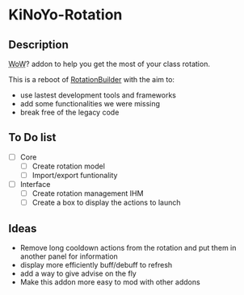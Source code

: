 # KiNoYo-Rotation

## Description

<acronym title="World of Warcraft">WoW</acronym>? addon to help you get the most of your class rotation.

This is a reboot of [RotationBuilder](http://wow.curseforge.com/addons/rotation-builder/) with the aim to:

* use lastest development tools and frameworks
* add some functionalities we were missing
* break free of the legacy code

## To Do list

- [ ] Core
    - [ ] Create rotation model
    - [ ] Import/export funtionality
- [ ] Interface
    - [ ] Create rotation management IHM
    - [ ] Create a box to display the actions to launch

## Ideas

* Remove long cooldown actions from the rotation and put them in another panel for information
* display more efficiently buff/debuff to refresh
* add a way to give advise on the fly
* Make this addon more easy to mod with other addons
